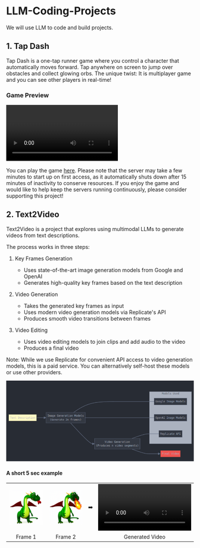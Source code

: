 # LLM-Coding-Projects

We will use LLM to code and build projects.

 ## 1. Tap Dash

Tap Dash is a one-tap runner game where you control a character that automatically moves forward. Tap anywhere on screen to jump over obstacles and collect glowing orbs. The unique twist: It is multiplayer game and you can see other players in real-time!

### Game Preview

<video src="tap-dash-server/videos/tap-dash-single-player.mp4" controls="controls" style="max-width: 730px;">
</video>

You can play the game [here](https://llms-first-projects.onrender.com/). Please note that the server may take a few minutes to start up on first access, as it automatically shuts down after 15 minutes of inactivity to conserve resources. If you enjoy the game and would like to help keep the servers running continuously, please consider supporting this project!



## 2. Text2Video

Text2Video is a project that explores using multimodal LLMs to generate videos from text descriptions.

The process works in three steps:

1. Key Frames Generation
   - Uses state-of-the-art image generation models from Google and OpenAI
   - Generates high-quality key frames based on the text description

2. Video Generation
   - Takes the generated key frames as input
   - Uses modern video generation models via Replicate's API
   - Produces smooth video transitions between frames

3. Video Editing
   - Uses video editing models to join clips and add audio to the video
   - Produces a final video

Note: While we use Replicate for convenient API access to video generation models, this is a paid service. You can alternatively self-host these models or use other providers.

<p align="center">
  <img src="text2Videos/assets/workflow.png">
</p>

#### A short 5 sec example

<table align="center">
  <tr>
    <td><img src="text2Videos/assets/dragon.png" width="250" alt="Frame 1"></td>
    <td><img src="text2Videos/assets/dragon2.png" width="250" alt="Frame 2"></td>
    <td>➡️</td>
    <td><video src="text2Videos/assets/dragon.mp4" controls="controls" width="250"></video></td>
  </tr>
  <tr>
    <td align="center">Frame 1</td>
    <td align="center">Frame 2</td>
    <td></td>
    <td align="center">Generated Video</td>
  </tr>
</table>



